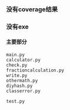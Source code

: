 ### 没有coverage结果

### 没有exe
#### 主要部分
```
main.py
calculator.py
check.py
fractioncalculation.py
write.py
othermath.py
diyhash.py
classerror.py

test.py
```

